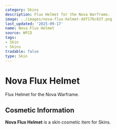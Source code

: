 ```yaml
---
category: Skins
description: Flux Helmet for the Nova Warframe.
image: ../images/nova-flux-helmet-ddf176c82f.png
last_updated: '2025-09-17'
name: Nova Flux Helmet
source: WFCD
tags:
- Skin
- Skins
tradable: false
type: Skin
---
```


# Nova Flux Helmet

Flux Helmet for the Nova Warframe.

## Cosmetic Information

**Nova Flux Helmet** is a skin cosmetic item for Skins.

